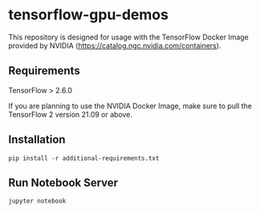 # tensorflow-gpu-demos

This repository is designed for usage with the TensorFlow Docker Image provided by NVIDIA (https://catalog.ngc.nvidia.com/containers).

## Requirements

TensorFlow > 2.6.0

If you are planning to use the NVIDIA Docker Image, make sure to pull the TensorFlow 2 version 21.09 or above.

## Installation

```pip install -r additional-requirements.txt```

## Run Notebook Server

```jupyter notebook```
